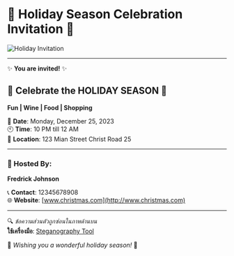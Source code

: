 # 🎄 Holiday Season Celebration Invitation 🎉

![Holiday Invitation](https://your-github-page-link/ecard.png)

---

✨ **You are invited!** ✨  

## 🎁 Celebrate the HOLIDAY SEASON 🎁  
**Fun | Wine | Food | Shopping**  

📅 **Date**: Monday, December 25, 2023  
🕙 **Time**: 10 PM till 12 AM  
📍 **Location**: 123 Mian Street Christ Road 25  

---

### 🎅 Hosted By:  
**Fredrick Johnson**  

📞 **Contact**: 12345678908  
🌐 **Website**: [www.christmas.com](http://www.christmas.com)

---

🔍 *ข้อความส่วนตัวถูกซ่อนในภาพด้านบน*  
**ใช้เครื่องมือ**: [Steganography Tool](https://stylesuxx.github.io/steganography/)  

🎊 *Wishing you a wonderful holiday season!* 🎊  
